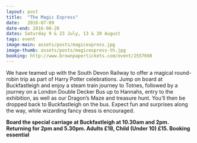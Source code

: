 ```yaml
---
layout: post
title:  "The Magic Express"
date:   2016-07-09
date-end: 2016-08-20
dates: Saturday 9 & 23 July, 13 & 20 August
tags: event
image-main: assets/posts/magicexpress.jpg
image-thumb: assets/posts/magicexpress-th.jpg
booking: http://www.brownpapertickets.com/event/2557698
---
```


We have teamed up with the South Devon Railway to offer a magical round-robin trip as part of Harry Potter celebrations. Jump on board at Buckfastleigh and enjoy a steam train journey to Totnes, followed by a journey on a London Double Decker Bus up to Hannahs, entry to the exhibition, as well as our Dragon’s Maze and treasure hunt. You’ll then be dropped back to Buckfastleigh on the bus. Expect fun and surprises along the way, while wizarding fancy dress is encouraged.

**Board the special carriage at Buckfastleigh at 10.30am and 2pm. Returning for 2pm and 5.30pm. Adults £18, Child (Under 10) £15. Booking essential**
